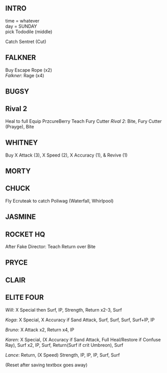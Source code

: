## INTRO

time = whatever  
day = SUNDAY  
pick Tododile (middle)  

Catch Sentret (Cut)

## FALKNER

Buy Escape Rope (x2)  
*Falkner*: Rage (x4)  

## BUGSY


## Rival 2

Heal to full
Equip PrzcureBerry
Teach Fury Cutter
*Rival 2*: Bite, Fury Cutter (Prayge), Bite  

## WHITNEY

Buy X Attack (3), X Speed (2), X Accuracy (1), & Revive (1)

## MORTY


## CHUCK

Fly Ecruteak to catch Poliwag (Waterfall, Whirlpool)  

## JASMINE


## ROCKET HQ

After Fake Director: Teach Return over Bite

## PRYCE


## CLAIR


## ELITE FOUR

  *Will*: X Special then Surf, IP, Strength, Return x2-3, Surf  

  *Koga*: X Special, X Accuracy if Sand Attack, Surf, Surf, Surf, Surf+IP, IP  

  *Bruno*: X Attack x2, Return x4, IP  

  *Karen*: X Special, (X Accuracy if Sand Attack, Full Heal/Restore if Confuse Ray), Surf x2, IP, Surf, Return(Surf if crit Umbreon), Surf  

  *Lance*: Return, (X Speed) Strength, IP, IP, IP, Surf, Surf  


(Reset after saving textbox goes away)  

